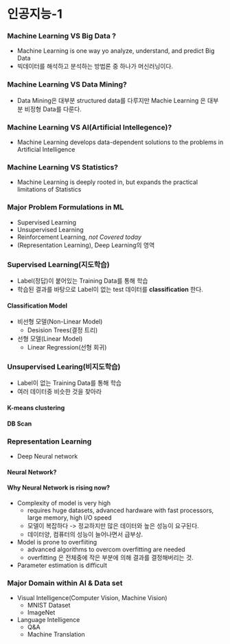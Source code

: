 # 인공지능-1

### Machine Learning VS Big Data ?

- Machine Learning is one way yo analyze, understand, and predict Big Data
- 빅데이터를 해석하고 분석하는 방법론 중 하나가 머신러닝이다.

### Machine Learning VS Data Mining?

- Data Mining은 대부분 structured data를 다루지만 Machie Learning 은 대부분 비정형 Data를 다룬다.

### Machine Learning VS AI(Artificial Intellegence)?

- Machine Learning develops data-dependent solutions to the problems in Artificial Intelligence 

### Machine Learning VS Statistics?

- Machine Learning is deeply rooted in, but expands the practical limitations of Statistics

### Major Problem Formulations in ML

- Supervised Learning
- Unsupervised Learning
- Reinforcement Learning, *not Covered today*
- (Representation Learning), Deep Learning의 영역

### Supervised Learning(지도학습)

- Label(정답)이 붙어있는 Training Data를 통해 학습
- 학습된 결과를 바탕으로 Label이 없는 test 데이터를 **classification** 한다.

#### Classification Model

- 비선형 모델(Non-Linear Model)
  - Desision Trees(결정 트리)
- 선형 모델(Linear Model)
  - Linear Regression(선형 회귀)

### Unsupervised Learing(비지도학습)

- Label이 없는 Training Data를 통해 학습
- 여러 데이터중 비슷한 것을 찾아라

#### K-means clustering

#### DB Scan

### Representation Learning

- Deep Neural network

#### Neural Network?

#### Why Neural Network is rising now?

- Complexity of model is very high 
  - requires huge datasets, advanced hardware with fast processors, large memory, high I/O speed
  - 모델이 복잡하다 -> 정교하지만 많은 데이터와 높은 성능이 요구된다.
  - 데이터양, 컴퓨터의 성능이 늘어나면서 급부상.
- Model is prone to overfiiting
  - advanced algorithms to overcom overfitting are needed
  - overfitting 은 전체중에 작은 부분에 의해 결과를 결정해버리는 것.
- Parameter estimation is difficult



### Major Domain within AI & Data set

- Visual Intelligence(Computer Vision, Machine Vision)
  - MNIST Dataset
  - ImageNet
- Language Intelligence
  - Q&A
  - Machine Translation